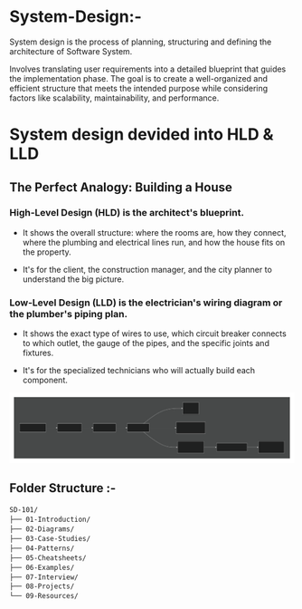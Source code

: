 # System-Design:-
System design is the process of planning, structuring and defining the architecture of Software System.

Involves translating user requirements into a detailed blueprint that guides the implementation phase.
The goal is to create a well-organized and efficient structure that meets the intended purpose while considering factors like scalability, maintainability, and performance.


# System design devided into HLD & LLD

## The Perfect Analogy: Building a House
### High-Level Design (HLD) is the architect's blueprint.

- It shows the overall structure: where the rooms are, how they connect, where the plumbing and electrical lines run, and how the house fits on the property.

- It's for the client, the construction manager, and the city planner to understand the big picture.

### Low-Level Design (LLD) is the electrician's wiring diagram or the plumber's piping plan.

- It shows the exact type of wires to use, which circuit breaker connects to which outlet, the gauge of the pipes, and the specific joints and fixtures.

- It's for the specialized technicians who will actually build each component.

![SVG image](/01-introduction//public/deepseek_mermaid_20251013_fbdd4d.svg)

## Folder Structure :-
```bash
SD-101/
├── 01-Introduction/
├── 02-Diagrams/
├── 03-Case-Studies/
├── 04-Patterns/
├── 05-Cheatsheets/
├── 06-Examples/
├── 07-Interview/
├── 08-Projects/
└── 09-Resources/
```